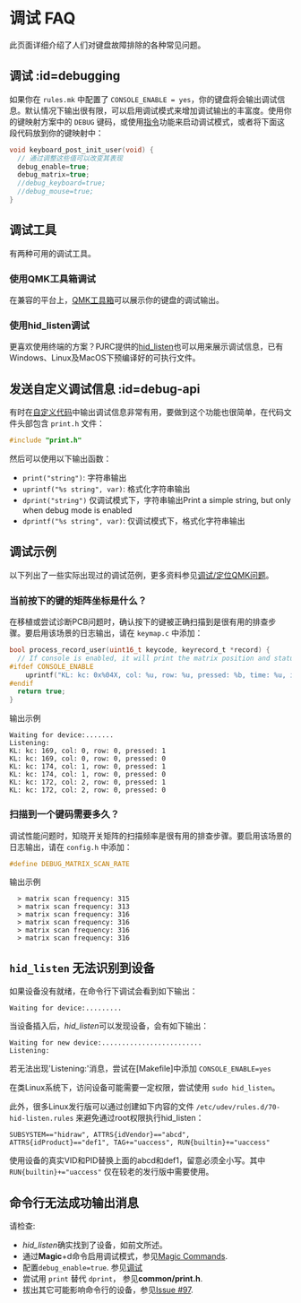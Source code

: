 #  调试 FAQ

此页面详细介绍了人们对键盘故障排除的各种常见问题。

## 调试 :id=debugging

如果你在 `rules.mk` 中配置了 `CONSOLE_ENABLE = yes`，你的键盘将会输出调试信息。默认情况下输出很有限，可以启用调试模式来增加调试输出的丰富度。使用你的键映射方案中的 `DEBUG` 键码，或使用[指令](zh-cn/feature_command.md)功能来启动调试模式，或者将下面这段代码放到你的键映射中：

```c
void keyboard_post_init_user(void) {
  // 通过调整这些值可以改变其表现
  debug_enable=true;
  debug_matrix=true;
  //debug_keyboard=true;
  //debug_mouse=true;
}
```

## 调试工具

有两种可用的调试工具。

### 使用QMK工具箱调试

在兼容的平台上，[QMK工具箱](https://github.com/qmk/qmk_toolbox)可以展示你的键盘的调试输出。

### 使用hid_listen调试

更喜欢使用终端的方案？PJRC提供的[hid_listen](https://www.pjrc.com/teensy/hid_listen.html)也可以用来展示调试信息，已有Windows、Linux及MacOS下预编译好的可执行文件。

## 发送自定义调试信息 :id=debug-api

有时在[自定义代码](zh-cn/custom_quantum_functions.md)中输出调试信息非常有用，要做到这个功能也很简单，在代码文件头部包含 `print.h` 文件：

```c
#include "print.h"
```

然后可以使用以下输出函数：

* `print("string")`: 字符串输出
* `uprintf("%s string", var)`: 格式化字符串输出
* `dprint("string")` 仅调试模式下，字符串输出Print a simple string, but only when debug mode is enabled
* `dprintf("%s string", var)`: 仅调试模式下，格式化字符串输出

## 调试示例

以下列出了一些实际出现过的调试范例，更多资料参见[调试/定位QMK问题](zh-cn/faq_debug.md)。

### 当前按下的键的矩阵坐标是什么？

在移植或尝试诊断PCB问题时，确认按下的键被正确扫描到是很有用的排查步骤。要启用该场景的日志输出，请在 `keymap.c` 中添加：

```c
bool process_record_user(uint16_t keycode, keyrecord_t *record) {
  // If console is enabled, it will print the matrix position and status of each key pressed
#ifdef CONSOLE_ENABLE
    uprintf("KL: kc: 0x%04X, col: %u, row: %u, pressed: %b, time: %u, interrupt: %b, count: %u\n", keycode, record->event.key.col, record->event.key.row, record->event.pressed, record->event.time, record->tap.interrupted, record->tap.count);
#endif 
  return true;
}
```

输出示例
```text
Waiting for device:.......
Listening:
KL: kc: 169, col: 0, row: 0, pressed: 1
KL: kc: 169, col: 0, row: 0, pressed: 0
KL: kc: 174, col: 1, row: 0, pressed: 1
KL: kc: 174, col: 1, row: 0, pressed: 0
KL: kc: 172, col: 2, row: 0, pressed: 1
KL: kc: 172, col: 2, row: 0, pressed: 0
```

### 扫描到一个键码需要多久？

调试性能问题时，知晓开关矩阵的扫描频率是很有用的排查步骤。要启用该场景的日志输出，请在 `config.h` 中添加：

```c
#define DEBUG_MATRIX_SCAN_RATE
```

输出示例
```text
  > matrix scan frequency: 315
  > matrix scan frequency: 313
  > matrix scan frequency: 316
  > matrix scan frequency: 316
  > matrix scan frequency: 316
  > matrix scan frequency: 316
```

## `hid_listen` 无法识别到设备

如果设备没有就绪，在命令行下调试会看到如下输出：

```
Waiting for device:.........
```

当设备插入后，*hid_listen*可以发现设备，会有如下输出：

```
Waiting for new device:.........................
Listening:
```

若无法出现'Listening:'消息，尝试在[Makefile]中添加 `CONSOLE_ENABLE=yes`

在类Linux系统下，访问设备可能需要一定权限，尝试使用 `sudo hid_listen`。

此外，很多Linux发行版可以通过创建如下内容的文件 `/etc/udev/rules.d/70-hid-listen.rules` 来避免通过root权限执行hid_listen：

```
SUBSYSTEM=="hidraw", ATTRS{idVendor}=="abcd", ATTRS{idProduct}=="def1", TAG+="uaccess", RUN{builtin}+="uaccess"
```

使用设备的真实VID和PID替换上面的abcd和def1，留意必须全小写。其中 `RUN{builtin}+="uaccess"` 仅在较老的发行版中需要使用。

## 命令行无法成功输出消息
请检查:
- *hid_listen*确实找到了设备，如前文所述。
- 通过**Magic**+d命令启用调试模式，参见[Magic Commands](https://github.com/tmk/tmk_keyboard#magic-commands).
- 配置`debug_enable=true`. 参见[调试](#debugging)
- 尝试用 `print` 替代 `dprint`， 参见**common/print.h**.
- 拔出其它可能影响命令行的设备，参见[Issue #97](https://github.com/tmk/tmk_keyboard/issues/97).
